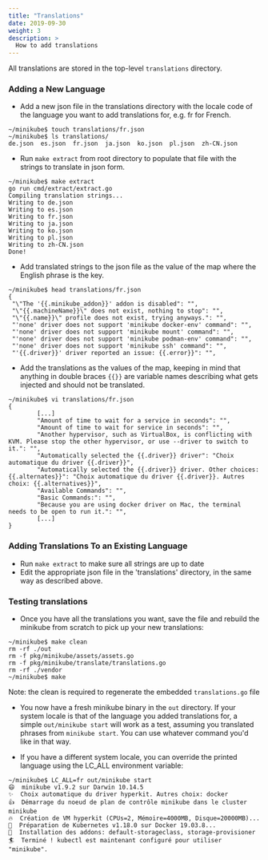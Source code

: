 ```yaml
---
title: "Translations"
date: 2019-09-30
weight: 3
description: >
  How to add translations
---
```


All translations are stored in the top-level `translations` directory.

### Adding a New Language

* Add a new json file in the translations directory with the locale code of the language you want to add
  translations for, e.g. fr for French.

 ```
 ~/minikube$ touch translations/fr.json
 ~/minikube$ ls translations/
 de.json  es.json  fr.json  ja.json  ko.json  pl.json  zh-CN.json
 ```

* Run `make extract` from root directory to populate that file with the strings to translate in json
  form.

 ```
 ~/minikube$ make extract
 go run cmd/extract/extract.go
 Compiling translation strings...
 Writing to de.json
 Writing to es.json
 Writing to fr.json
 Writing to ja.json
 Writing to ko.json
 Writing to pl.json
 Writing to zh-CN.json
 Done!
 ```

* Add translated strings to the json file as the value of the map where the English phrase is the key.

 ```
 ~/minikube$ head translations/fr.json
 {
  "\"The '{{.minikube_addon}}' addon is disabled": "",
  "\"{{.machineName}}\" does not exist, nothing to stop": "",
  "\"{{.name}}\" profile does not exist, trying anyways.": "",
  "'none' driver does not support 'minikube docker-env' command": "",
  "'none' driver does not support 'minikube mount' command": "",
  "'none' driver does not support 'minikube podman-env' command": "",
  "'none' driver does not support 'minikube ssh' command": "",
  "'{{.driver}}' driver reported an issue: {{.error}}": "",
 ```

* Add the translations as the values of the map, keeping in mind that anything in double braces `{{}}` are variable names describing what gets injected and should not be translated.

 ```
 ~/minikube$ vi translations/fr.json
 {
         [...]
         "Amount of time to wait for a service in seconds": "",
         "Amount of time to wait for service in seconds": "",
         "Another hypervisor, such as VirtualBox, is conflicting with KVM. Please stop the other hypervisor, or use --driver to switch to it.": "",
         "Automatically selected the {{.driver}} driver": "Choix automatique du driver {{.driver}}",
         "Automatically selected the {{.driver}} driver. Other choices: {{.alternates}}": "Choix automatique du driver {{.driver}}. Autres choix: {{.alternatives}}",
         "Available Commands": "",
         "Basic Commands:": "",
         "Because you are using docker driver on Mac, the terminal needs to be open to run it.": "",
         [...]
 }
 ```

### Adding Translations To an Existing Language

* Run `make extract` to make sure all strings are up to date
* Edit the appropriate json file in the 'translations' directory, in the same way as described above.

### Testing translations

* Once you have all the translations you want, save the file and rebuild the minikube from scratch to pick up your new translations:

 ```
 ~/minikube$ make clean
 rm -rf ./out
 rm -f pkg/minikube/assets/assets.go
 rm -f pkg/minikube/translate/translations.go
 rm -rf ./vendor
 ~/minikube$ make
 ```
 Note: the clean is required to regenerate the embedded `translations.go` file

* You now have a fresh minikube binary in the `out` directory. If your system locale is that of the language you added translations for, a simple `out/minikube start` will work as a test, assuming you translated phrases from `minikube start`. You can use whatever command you'd like in that way.

* If you have a different system locale, you can override the printed language using the LC_ALL environment variable:

 ```
 ~/minikube$ LC_ALL=fr out/minikube start
 😄  minikube v1.9.2 sur Darwin 10.14.5
 ✨  Choix automatique du driver hyperkit. Autres choix: docker
 👍  Démarrage du noeud de plan de contrôle minikube dans le cluster minikube
 🔥  Création de VM hyperkit (CPUs=2, Mémoire=4000MB, Disque=20000MB)...
 🐳  Préparation de Kubernetes v1.18.0 sur Docker 19.03.8...
 🌟  Installation des addons: default-storageclass, storage-provisioner
 🏄  Terminé ! kubectl est maintenant configuré pour utiliser "minikube".
 ```
